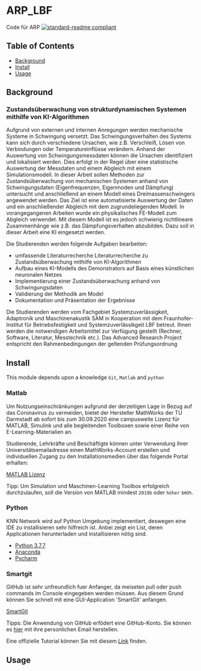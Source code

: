 # ARP_LBF
Code für ARP
[![standard-readme compliant](https://img.shields.io/badge/readme%20style-standard-brightgreen.svg?style=flat-square)](https://github.com/RichardLitt/standard-readme)

## Table of Contents
- [Background](#background)
- [Install](#install)
- [Usage](#usage)

## Background
### Zustandsüberwachung von strukturdynamischen Systemen mithilfe von KI-Algorithmen

Aufgrund von externen und internen Anregungen werden mechanische Systeme in Schwingung versetzt. Das Schwingungsverhalten des Systems kann sich durch verschiedene Ursachen, wie z.B. Verschleiß, Lösen von Verbindungen oder Temperatureinflüsse verändern. Anhand der Auswertung von Schwingungsmessdaten können die Ursachen identifiziert und lokalisiert werden. Dies erfolgt in der Regel über eine statistische Auswertung der Messdaten und einem Abgleich mit einem Simulationsmodell. In dieser Arbeit sollen Methoden zur Zustandsüberwachung von mechanischen Systemen anhand von Schwingungsdaten (Eigenfrequenzen, Eigenmoden und Dämpfung) untersucht und anschließend an einem Modell eines Dreimassenschwingers angewendet werden. Das Ziel ist eine automatisierte Auswertung der Daten und ein anschließender Abgleich mit dem zugrundeliegenden Modell. In vorangegangenen Arbeiten wurde ein physikalisches FE-Modell zum Abgleich verwendet. Mit diesem Modell ist es jedoch schwierig nichtlineare Zusammenhänge wie z.B. das Dämpfungsverhalten abzubilden. Dazu soll in dieser Arbeit eine KI eingesetzt werden.

Die Studierenden werden folgende Aufgaben bearbeiten:
- umfassende Literaturrecherche Literaturrecherche zu Zustandsüberwachung mithilfe von KI-Algorithmen
- Aufbau eines KI-Modells des Demonstrators auf Basis eines künstlichen neuronalen Netzes
- Implementierung einer Zustandsüberwachung anhand von Schwingungsdaten
- Validierung der Methodik am Model
- Dokumentation und Präsentation der Ergebnisse

Die Studierenden werden vom Fachgebiet Systemzuverlässigkeit, Adaptronik und Maschinenakustik SAM in Kooperation mit dem Fraunhofer-Institut für Betriebsfestigkeit und Systemzuverlässikgeit LBF betreut. Ihnen werden die notwendigen Arbeitsmittel zur Verfügung gestellt (Rechner, Software, Literatur, Messtechnik etc.). Das Advanced Research Project entspricht den Rahmenbedingungen der geltenden Prüfungsordnung

## Install

This module depends upon a knowledge `Git`, `Matlab` and `python` 

### Matlab
Um Nutzungseinschränkungen aufgrund der derzeitigen Lage in Bezug auf das Coronavirus zu vermeiden, bietet der Hersteller MathWorks der TU Darmstadt ab sofort bis zum 30.09.2020 eine campusweite Lizenz für MATLAB, Simulink und alle begleitenden Toolboxen sowie einer Reihe von E-Learning-Materialien an.

Studierende, Lehrkräfte und Beschäftigte können unter Verwendung ihrer Universitätsemailadresse einen MathWorks-Account erstellen und individuellen Zugang zu den Installationsmedien über das folgende Portal erhalten:

[MATLAB Lizenz](https://www.mathworks.com/academia/tah-portal/tu-darmstadt-31483887.html)

Tipp: Um Simulation und Maschinen-Learning Toolbox erfolgreich durchzulaufen, soll die Version von MATLAB mindest `2019b` oder `höher` sein. 

### Python
KNN Network wird auf Python Umgebung implementiert, deswegen eine IDE zu installisieren sehr hilfreich ist. Anbei zeigt ein List, deren Applicationen herunterladen und installisieren nötig sind.
- [Python 3.7.7](https://www.python.org/downloads/release/python-377/)
- [Anaconda](https://www.anaconda.com/distribution/)
- [Pycharm](https://www.jetbrains.com/pycharm/download/#section=windows)

### Smartgit
GitHub ist sehr unfreundlich fuer Anfanger, da meiseten pull oder push commands im Console eingegeben werden müssen. Aus diesem Grund können Sie schnell mit eine GUI-Application 'SmartGit' anfangen.

[SmartGit](https://www.syntevo.com/smartgit/download/)

Tipps: Die Anwendung von GitHub erfödert eine GitHub-Konto. Sie können es [hier](https://github.com/join?return_to=%2Flogin%2Foauth%2Fauthorize%3Fclient_id%3D78a2ba87f071c28e65bb%26redirect_uri%3Dhttps%253A%252F%252Fcircleci.com%252Fauth%252Fgithub%253Freturn-to%253D%25252F%26scope%3Drepo%252Cuser%253Aemail%26state%3DBf3UJZ_V-LRShzGzzfZ47Cq7Xf1Mnn9ey93OiEvoqB086Iauza-UdWV1n-IITNlHdBsPgv8nlO6x6x8L&source=oauth) mit ihre personlichen Email herstellen.

Eine offizielle Tutorial können Sie mit diesem [Link](https://guides.github.com/activities/hello-world/) finden.

## Usage
